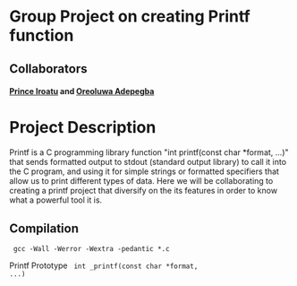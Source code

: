 <h1>Group Project on creating Printf function</h1>

<h2>Collaborators </h2>
<h4><a href="http://">Prince Iroatu</a> and <a href="http://">Oreoluwa Adepegba</a> </h4>

<h1>Project Description</h1>
<p>Printf is a C programming library function "int printf(const char *format, ...)" that sends formatted output to stdout (standard output library) to call it into the C program, and using it for simple strings or formatted specifiers that allow us to print different types of data. Here we will be collaborating to creating a printf project that diversify on the its features in order to know what a powerful tool it is.</p>

<h2>Compilation</h2>
<code> gcc -Wall -Werror -Wextra -pedantic *.c </code>

Printf Prototype
<code> int _printf(const char *format, ...)</code>